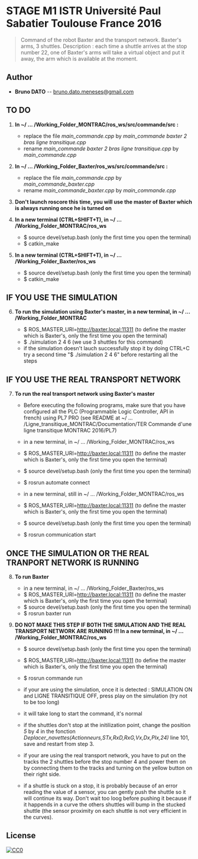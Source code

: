 # STAGE M1 ISTR Université Paul Sabatier Toulouse France 2016

> Command of the robot Baxter and the transport network.
> Baxter's arms, 3 shuttles.
> Description : each time a shuttle arrives at the stop number 22, one of Baxter's arms will take a virtual object and put it away, the arm which is available at the moment.

## Author

- __Bruno DATO__ -- bruno.dato.meneses@gmail.com


## TO DO

1. **In ~/ ... /Working_Folder_MONTRAC/ros_ws/src/commande/src :**

	- replace the file *main_commande.cpp* by *main_commande baxter 2 bras ligne transitique.cpp*
	- rename *main_commande baxter 2 bras ligne transitique.cpp* by *main_commande.cpp*

2. **In ~/ ... /Working_Folder_Baxter/ros_ws/src/commande/src :**

	- replace the file *main_commande.cpp* by *main_commande_baxter.cpp*
	- rename *main_commande_baxter.cpp* by *main_commande.cpp*


3. **Don't launch roscore this time, you will use the master of Baxter which is always running once he is turned on**


4. **In a new terminal (CTRL+SHIFT+T), in ~/ ... /Working_Folder_MONTRAC/ros_ws**

	- $ source devel/setup.bash	(only the first time you open the terminal)
	- $ catkin_make

5. **In a new terminal (CTRL+SHIFT+T), in ~/ ... /Working_Folder_Baxter/ros_ws**

	- $ source devel/setup.bash	(only the first time you open the terminal)
	- $ catkin_make



## IF YOU USE THE SIMULATION

6. **To run the simulation using Baxter's master, in a new terminal, in ~/ ... /Working_Folder_MONTRAC**

	- $ ROS_MASTER_URI=http://baxter.local:11311	(to define the master which is Baxter's, only the first time you open the terminal)
	- $ ./simulation  2 4 6		(we use 3 shuttles for this command)
	- if the simulation doesn't lauch successfully stop it by doing CTRL+C try a second time "$ ./simulation 2 4 6" before restarting all the steps


## IF YOU USE THE REAL TRANSPORT NETWORK

7. **To run the real transport network using Baxter's master**

	- Before executing the following programs, make sure that you have configured all the PLC (Programmable Logic Controller, API in french) using PL7 PRO (see README at ~/ ... /Ligne_transitique_MONTRAC/Documentation/TER Commande d'une ligne transitique MONTRAC 2016/PL7)

	- in a new terminal, in ~/ ... /Working_Folder_MONTRAC/ros_ws
	- $ ROS_MASTER_URI=http://baxter.local:11311	(to define the master which is Baxter's, only the first time you open the terminal)
	- $ source devel/setup.bash	(only the first time you open the terminal)
	- $ rosrun automate connect

	- in a new terminal, still in ~/ ... /Working_Folder_MONTRAC/ros_ws 
	- $ ROS_MASTER_URI=http://baxter.local:11311	(to define the master which is Baxter's, only the first time you open the terminal)
	- $ source devel/setup.bash	(only the first time you open the terminal)
	- $ rosrun communication start


## ONCE THE SIMULATION OR THE REAL TRANPORT NETWORK IS RUNNING

8. **To run Baxter**

	- in a new terminal, in ~/ ... /Working_Folder_Baxter/ros_ws
	- $ ROS_MASTER_URI=http://baxter.local:11311	(to define the master which is Baxter's, only the first time you open the terminal)
	- $ source devel/setup.bash	(only the first time you open the terminal)
	- $ rosrun baxter run

	

9. **DO NOT MAKE THIS STEP IF BOTH THE SIMULATION AND THE REAL TRANSPORT NETWORK ARE RUNNING !!! In a new terminal, in ~/ ... /Working_Folder_MONTRAC/ros_ws**

	- $ source devel/setup.bash	(only the first time you open the terminal)
	- $ ROS_MASTER_URI=http://baxter.local:11311	(to define the master which is Baxter's, only the first time you open the terminal)
	- $ rosrun commande run

	- if your are using the simulation, once it is detected :  SIMULATION ON and LIGNE TRANSITIQUE OFF, press play on the simulation (try not to be too long)
	- it will take long to start the command, it's normal 
	- if the shuttles don't stop at the initilization point, change the position *5* by *4* in the fonction *Deplacer_navettes(Actionneurs,STx,RxD,RxG,Vx,Dx,PIx,24)* line 101, save and restart from step 3.

	- if your are using the real transport network, you have to put on the tracks the 2 shuttles before the stop number 4 and power them on by connecting them to the tracks and turning on the yellow button on their right side.

	- if a shuttle is stuck on a stop, it is probably because of an error reading the value of a sensor, you can gently push the shuttle so it will continue its way. Don't wait too loog before pushing it because if it happends in a curve the others shuttles will bump in the stucked shuttle (the sensor proximity on each shuttle is not very efficient in the curves).


## License

[![CC0](https://licensebuttons.net/p/zero/1.0/88x31.png)](http://creativecommons.org/publicdomain/zero/1.0/)
